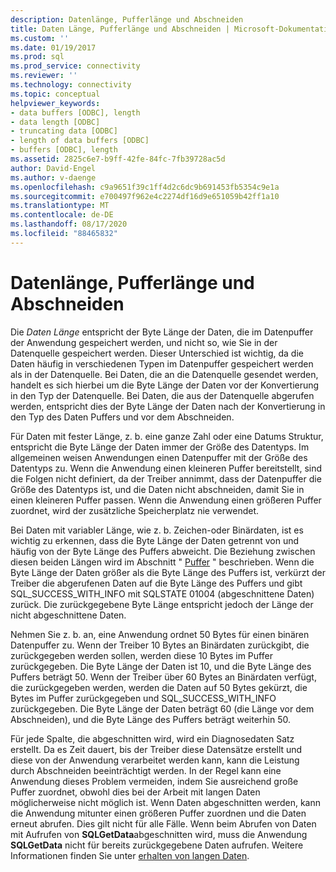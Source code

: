 ```yaml
---
description: Datenlänge, Pufferlänge und Abschneiden
title: Daten Länge, Pufferlänge und Abschneiden | Microsoft-Dokumentation
ms.custom: ''
ms.date: 01/19/2017
ms.prod: sql
ms.prod_service: connectivity
ms.reviewer: ''
ms.technology: connectivity
ms.topic: conceptual
helpviewer_keywords:
- data buffers [ODBC], length
- data length [ODBC]
- truncating data [ODBC]
- length of data buffers [ODBC]
- buffers [ODBC], length
ms.assetid: 2825c6e7-b9ff-42fe-84fc-7fb39728ac5d
author: David-Engel
ms.author: v-daenge
ms.openlocfilehash: c9a9651f39c1ff4d2c6dc9b691453fb5354c9e1a
ms.sourcegitcommit: e700497f962e4c2274df16d9e651059b42ff1a10
ms.translationtype: MT
ms.contentlocale: de-DE
ms.lasthandoff: 08/17/2020
ms.locfileid: "88465832"
---
```

# <a name="data-length-buffer-length-and-truncation"></a>Datenlänge, Pufferlänge und Abschneiden
Die *Daten Länge* entspricht der Byte Länge der Daten, die im Datenpuffer der Anwendung gespeichert werden, und nicht so, wie Sie in der Datenquelle gespeichert werden. Dieser Unterschied ist wichtig, da die Daten häufig in verschiedenen Typen im Datenpuffer gespeichert werden als in der Datenquelle. Bei Daten, die an die Datenquelle gesendet werden, handelt es sich hierbei um die Byte Länge der Daten vor der Konvertierung in den Typ der Datenquelle. Bei Daten, die aus der Datenquelle abgerufen werden, entspricht dies der Byte Länge der Daten nach der Konvertierung in den Typ des Daten Puffers und vor dem Abschneiden.  
  
 Für Daten mit fester Länge, z. b. eine ganze Zahl oder eine Datums Struktur, entspricht die Byte Länge der Daten immer der Größe des Datentyps. Im allgemeinen weisen Anwendungen einen Datenpuffer mit der Größe des Datentyps zu. Wenn die Anwendung einen kleineren Puffer bereitstellt, sind die Folgen nicht definiert, da der Treiber annimmt, dass der Datenpuffer die Größe des Datentyps ist, und die Daten nicht abschneiden, damit Sie in einen kleineren Puffer passen. Wenn die Anwendung einen größeren Puffer zuordnet, wird der zusätzliche Speicherplatz nie verwendet.  
  
 Bei Daten mit variabler Länge, wie z. b. Zeichen-oder Binärdaten, ist es wichtig zu erkennen, dass die Byte Länge der Daten getrennt von und häufig von der Byte Länge des Puffers abweicht. Die Beziehung zwischen diesen beiden Längen wird im Abschnitt " [Puffer](../../../odbc/reference/develop-app/buffers.md) " beschrieben. Wenn die Byte Länge der Daten größer als die Byte Länge des Puffers ist, verkürzt der Treiber die abgerufenen Daten auf die Byte Länge des Puffers und gibt SQL_SUCCESS_WITH_INFO mit SQLSTATE 01004 (abgeschnittene Daten) zurück. Die zurückgegebene Byte Länge entspricht jedoch der Länge der nicht abgeschnittene Daten.  
  
 Nehmen Sie z. b. an, eine Anwendung ordnet 50 Bytes für einen binären Datenpuffer zu. Wenn der Treiber 10 Bytes an Binärdaten zurückgibt, die zurückgegeben werden sollen, werden diese 10 Bytes im Puffer zurückgegeben. Die Byte Länge der Daten ist 10, und die Byte Länge des Puffers beträgt 50. Wenn der Treiber über 60 Bytes an Binärdaten verfügt, die zurückgegeben werden, werden die Daten auf 50 Bytes gekürzt, die Bytes im Puffer zurückgegeben und SQL_SUCCESS_WITH_INFO zurückgegeben. Die Byte Länge der Daten beträgt 60 (die Länge vor dem Abschneiden), und die Byte Länge des Puffers beträgt weiterhin 50.  
  
 Für jede Spalte, die abgeschnitten wird, wird ein Diagnosedaten Satz erstellt. Da es Zeit dauert, bis der Treiber diese Datensätze erstellt und diese von der Anwendung verarbeitet werden kann, kann die Leistung durch Abschneiden beeinträchtigt werden. In der Regel kann eine Anwendung dieses Problem vermeiden, indem Sie ausreichend große Puffer zuordnet, obwohl dies bei der Arbeit mit langen Daten möglicherweise nicht möglich ist. Wenn Daten abgeschnitten werden, kann die Anwendung mitunter einen größeren Puffer zuordnen und die Daten erneut abrufen. Dies gilt nicht für alle Fälle. Wenn beim Abrufen von Daten mit Aufrufen von **SQLGetData**abgeschnitten wird, muss die Anwendung **SQLGetData** nicht für bereits zurückgegebene Daten aufrufen. Weitere Informationen finden Sie unter [erhalten von langen Daten](../../../odbc/reference/develop-app/getting-long-data.md).
